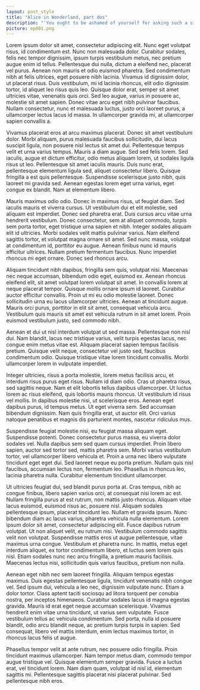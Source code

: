 ```yaml
---
layout: post_style
title: "Alice in Wonderland, part dos"
description: "'You ought to be ashamed of yourself for asking such a simple question,' added the Gryphon; and then they both sat silent and looked at poor Alice, who felt ready to sink into the earth. At last the Gryphon said to the Mock Turtle, 'Drive on, old fellow! Don't be all day about it!' and he went on in these words"
picture: ep001.png
---
```




Lorem ipsum dolor sit amet, consectetur adipiscing elit. Nunc eget volutpat risus, id condimentum est. Nunc non malesuada dolor. Curabitur sodales, felis nec tempor dignissim, ipsum turpis vestibulum metus, nec pretium augue enim id tellus. Pellentesque dui nulla, dictum a eleifend nec, placerat vel purus. Aenean non mauris et odio euismod pharetra. Sed condimentum nibh at felis ultrices, eget posuere nibh lacinia. Vivamus id dignissim dolor, ut placerat risus. Duis vestibulum, mi id lacinia rhoncus, elit odio dignissim tortor, id aliquet leo risus quis leo. Quisque dolor erat, semper sit amet ultricies vitae, venenatis quis orci. Sed leo augue, varius in posuere ac, molestie sit amet sapien. Donec vitae arcu eget nibh pulvinar faucibus. Nullam consectetur, nunc et malesuada luctus, justo orci laoreet purus, a ullamcorper lectus lacus id massa. In ullamcorper gravida mi, at ullamcorper sapien convallis a.

Vivamus placerat eros at arcu maximus placerat. Donec sit amet vestibulum dolor. Morbi aliquam, purus malesuada faucibus sollicitudin, dui lacus suscipit ligula, non posuere nisl lectus sit amet dui. Pellentesque tempus velit et urna varius tempus. Mauris a diam augue. Sed sed felis lorem. Sed iaculis, augue et dictum efficitur, odio metus aliquam lorem, ut sodales ligula risus ut leo. Pellentesque sit amet iaculis mauris. Duis nunc erat, pellentesque elementum ligula sed, aliquet consectetur libero. Quisque fringilla a est quis pellentesque. Suspendisse scelerisque justo nibh, quis laoreet mi gravida sed. Aenean egestas lorem eget urna varius, eget congue ex blandit. Nam at elementum libero.

Mauris maximus odio odio. Donec in maximus risus, ut feugiat diam. Sed iaculis mauris et viverra cursus. Ut vestibulum dui et elit molestie, sed aliquam est imperdiet. Donec sed pharetra erat. Duis cursus arcu vitae urna hendrerit vestibulum. Donec consectetur, sem at aliquet commodo, turpis sem porta tortor, eget tristique urna sapien et nibh. Integer sodales aliquam elit id ultricies. Morbi sodales velit mattis pulvinar varius. Nam eleifend sagittis tortor, et volutpat magna ornare sit amet. Sed nunc massa, volutpat at condimentum id, porttitor eu augue. Aenean finibus nunc id mauris efficitur ultrices. Nullam pretium fermentum faucibus. Nunc imperdiet rhoncus mi eget ornare. Donec sed rhoncus arcu.

Aliquam tincidunt nibh dapibus, fringilla sem quis, volutpat nisi. Maecenas nec neque accumsan, bibendum odio eget, euismod ex. Aenean rhoncus eleifend elit, sit amet volutpat lorem volutpat sit amet. In convallis lorem at neque placerat tempor. Quisque mollis ornare ipsum id laoreet. Curabitur auctor efficitur convallis. Proin ut mi eu odio molestie laoreet. Donec sollicitudin urna eu lacus ullamcorper ultricies. Aenean at tincidunt augue. Mauris orci purus, porttitor in elit sit amet, consequat vehicula arcu. Vestibulum quis mauris sit amet est vehicula rutrum in sit amet lorem. Proin euismod vestibulum justo, sed commodo nibh.

Aenean et dui ut nisl interdum volutpat ut sed massa. Pellentesque non nisl dui. Nam blandit, lacus nec tristique varius, velit turpis egestas lacus, nec congue enim metus vitae est. Aliquam placerat sapien tempus facilisis pretium. Quisque velit neque, consectetur vel justo sed, faucibus condimentum odio. Quisque tristique vitae lorem tincidunt convallis. Morbi ullamcorper lorem in vulputate imperdiet.

Integer ultricies, risus a porta molestie, lorem metus facilisis arcu, et interdum risus purus eget risus. Nullam id diam odio. Cras ut pharetra risus, sed sagittis neque. Nam et elit lobortis tellus dapibus ullamcorper. Ut luctus lorem ac risus eleifend, quis lobortis mauris rhoncus. Ut vestibulum id risus vel mollis. In dapibus molestie nisi, ut scelerisque eros. Aenean eget dapibus purus, id tempus metus. Ut eget viverra sem. Sed accumsan bibendum dignissim. Nam quis fringilla erat, ut auctor elit. Orci varius natoque penatibus et magnis dis parturient montes, nascetur ridiculus mus.

Suspendisse feugiat molestie nisi, eu feugiat massa aliquam eget. Suspendisse potenti. Donec consectetur purus massa, eu viverra dolor sodales vel. Nulla dapibus sem sed quam cursus imperdiet. Proin libero sapien, auctor sed tortor sed, mattis pharetra sem. Morbi varius vestibulum tortor, vel ullamcorper libero vehicula et. Proin a urna nec libero vulputate tincidunt eget eget dui. Sed laoreet neque eu porta pretium. Nullam quis nisl faucibus, accumsan lectus non, fermentum leo. Phasellus in rhoncus leo, lacinia pharetra nulla. Curabitur elementum tincidunt ullamcorper.

Ut ultricies feugiat dui, sed blandit purus porta at. Cras tempus, nibh ac congue finibus, libero sapien varius orci, at consequat nisi lorem ac est. Nullam fringilla purus at est rutrum, non mattis justo rhoncus. Aliquam vitae lacus euismod, euismod risus ac, posuere nisl. Aliquam sodales pellentesque ipsum, placerat tincidunt leo. Nullam et gravida ipsum. Nunc bibendum diam ac lacus varius, pharetra vehicula nulla elementum. Lorem ipsum dolor sit amet, consectetur adipiscing elit. Fusce dapibus rutrum volutpat. Ut non aliquet velit, eu rutrum nisi. Vestibulum commodo sagittis velit non volutpat. Suspendisse mattis eros ut augue pellentesque, vitae maximus urna congue. Vestibulum et pharetra nunc. In mattis, metus eget interdum aliquet, ex tortor condimentum libero, et luctus sem lorem quis nisl. Etiam sodales nunc nec arcu fringilla, a pretium mauris facilisis. Maecenas lectus nisi, sollicitudin quis varius faucibus, pretium non nulla.

Aenean eget nibh nec sem laoreet fringilla. Aliquam tempus egestas maximus. Duis egestas pellentesque ligula, tincidunt venenatis nibh congue vel. Sed ipsum dui, vehicula a leo nec, dignissim vulputate nunc. Etiam a dolor tortor. Class aptent taciti sociosqu ad litora torquent per conubia nostra, per inceptos himenaeos. Curabitur sodales lacus id magna egestas gravida. Mauris id erat eget neque accumsan scelerisque. Vivamus hendrerit enim vitae urna tincidunt, ut varius sem vulputate. Fusce vestibulum tellus ac vehicula condimentum. Sed porta, nulla id posuere blandit, odio arcu blandit neque, ac pretium turpis turpis in sapien. Sed consequat, libero vel mattis interdum, enim lectus maximus tortor, in rhoncus lacus felis ut augue.

Phasellus tempor velit at ante rutrum, nec posuere odio fringilla. Proin tincidunt maximus ullamcorper. Nam tempor metus diam, commodo tempor augue tristique vel. Quisque elementum semper gravida. Fusce a luctus erat, vel tincidunt lorem. Nam diam quam, volutpat id nisl id, elementum sagittis mi. Pellentesque sagittis placerat nisi placerat pulvinar. Sed pellentesque nibh eros. 
